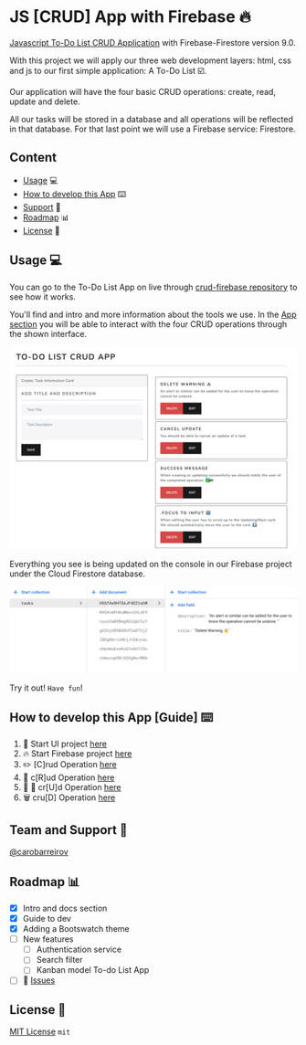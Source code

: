 # JS [CRUD] App with Firebase :fire:

[Javascript To-Do List CRUD Application](https://carobarreirov.github.io/crud-firebase/#app) with Firebase-Firestore version 9.0.

With this project we will apply our three web development layers: html, css and js to our first simple application: A To-Do List :ballot_box_with_check:.

Our application will have the four basic CRUD operations: create, read, update and delete.

All our tasks will be stored in a database and all operations will be reflected in that database. For that last point we will use a Firebase service: Firestore.

## Content

- [Usage](#usage) :computer:	
- [How to develop this App](#how-to-develop-this-app-guide) :keyboard:	
- [Support](#support) :triangular_flag_on_post:
- [Roadmap](#roadmap) :bar_chart:	
- [License](#license) :page_facing_up:	

## Usage :computer:	

You can go to the To-Do List App on live through [crud-firebase repository](https://carobarreirov.github.io/crud-firebase/) to see how it works.

You'll find and intro and more information about the tools we use.
In the [App section](https://carobarreirov.github.io/crud-firebase/#app) you will be able to interact with the four CRUD operations through the shown interface.

![App Interface](/images/todo-app.png)

Everything you see is being updated on the console in our Firebase project under the Cloud Firestore database.

![Cloud Firestore Console](/images/cfirestore.png)

Try it out! `Have fun`!

## How to develop this App [Guide] :keyboard:	

1.  :checkered_flag: Start UI project [here](/00starterfiles.md)
2.  :fire: Start Firebase project [here](/01firebase.md)
3.  :pencil2:	[C]rud Operation [here](/02create.md)
4.  :notebook:	c[R]ud Operation [here](/03add.md)
5.  :memo: :pencil: cr[U]d Operation [here](/04update.md)
6.  :wastebasket:	cru[D] Operation [here](/05delete.md)

## Team and Support :triangular_flag_on_post:

[@carobarreirov](https://github.com/carobarreirov)

## Roadmap :bar_chart:	

- [x] Intro and docs section
- [x] Guide to dev
- [x] Adding a Bootswatch theme
- [ ] New features
  - [ ] Authentication service
  - [ ] Search filter
  - [ ] Kanban model To-do List App
- [ ] :wrench:	[Issues](https://github.com/carobarreirov/crud-firebase/issues)

## License :page_facing_up:	

[MIT License](/LICENSE) `mit`
